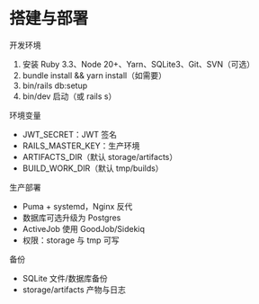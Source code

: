 # 搭建与部署

开发环境
1. 安装 Ruby 3.3、Node 20+、Yarn、SQLite3、Git、SVN（可选）
2. bundle install && yarn install（如需要）
3. bin/rails db:setup
4. bin/dev 启动（或 rails s）

环境变量
- JWT_SECRET：JWT 签名
- RAILS_MASTER_KEY：生产环境
- ARTIFACTS_DIR（默认 storage/artifacts）
- BUILD_WORK_DIR（默认 tmp/builds）

生产部署
- Puma + systemd，Nginx 反代
- 数据库可选升级为 Postgres
- ActiveJob 使用 GoodJob/Sidekiq
- 权限：storage 与 tmp 可写

备份
- SQLite 文件/数据库备份
- storage/artifacts 产物与日志